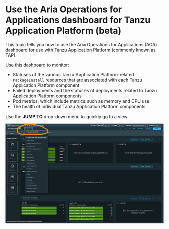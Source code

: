 # Use the Aria Operations for Applications dashboard for Tanzu Application Platform (beta)

This topic tells you how to use the Aria Operations for Applications (AOA) dashboard for use with
Tanzu Application Platform (commonly known as TAP).

Use this dashboard to monitor:

- Statuses of the various Tanzu Application Platform-related `PackageInstall` resources that are
  associated with each Tanzu Application Platform component
- Failed deployments and the statuses of deployments related to Tanzu Application Platform components
- Pod metrics, which include metrics such as memory and CPU use
- The health of individual Tanzu Application Platform components

Use the **JUMP TO** drop-down menu to quickly go to a view.

![Completing the dashboard](images/aoa-dashboard-ready.png)